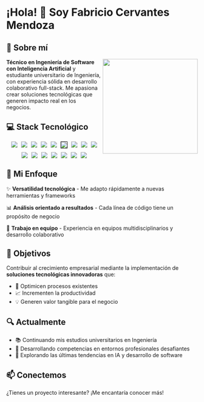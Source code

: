
<!--<img align="right" src="https://github.com/Fabri2505/Fabri2505/blob/main/defunktocat.png" width="25%">-->

# ¡Hola! 👋 Soy Fabricio Cervantes Mendoza
<!--
<div align="center" style="text-align:center">
    <img 
    style="width:250px" 
    src="https://media0.giphy.com/media/v1.Y2lkPTc5MGI3NjExczVjNG40M2F0ZXIwcGs4MWRxY3JpYXpybzh4cGd1cTVlMmI5YnUxbyZlcD12MV9pbnRlcm5hbF9naWZfYnlfaWQmY3Q9cw/5eLDrEaRGHegx2FeF2/giphy.gif" 
    />
</div>

![Fabricio's GitHub stats](https://github-readme-stats.vercel.app/api?username=Fabri2505&show_icons=true)
-->

## 🚀 Sobre mí
<img align="right" style="width:250px" src="https://media0.giphy.com/media/v1.Y2lkPTc5MGI3NjExczVjNG40M2F0ZXIwcGs4MWRxY3JpYXpybzh4cGd1cTVlMmI5YnUxbyZlcD12MV9pbnRlcm5hbF9naWZfYnlfaWQmY3Q9cw/5eLDrEaRGHegx2FeF2/giphy.gif" />

**Técnico en Ingeniería de Software con Inteligencia Artificial** y estudiante universitario de Ingeniería, con experiencia sólida en desarrollo colaborativo full-stack. Me apasiona crear soluciones tecnológicas que generen impacto real en los negocios.



## 💻 Stack Tecnológico

<!--[![Top Langs](https://github-readme-stats.vercel.app/api/top-langs/?username=Fabri2505)](https://github.com/Fabri2505/github-readme-stats)-->
<div align="center" style="display:flex; justify-content:center; flex-wrap:wrap; gap:10px">
    <img 
    src="https://img.shields.io/badge/Python-FFD43B?style=for-the-badge&logo=python&logoColor=blue" 
    />
    <img 
    src="https://img.shields.io/badge/fastapi-109989?style=for-the-badge&logo=FASTAPI&logoColor=white" 
    />
    <img 
    src="https://img.shields.io/badge/Pydantic-E92063?style=for-the-badge&logo=Pydantic&logoColor=white" 
    />
    <img 
    src="https://img.shields.io/badge/pandas-%23150458.svg?style=for-the-badge&logo=pandas&logoColor=white" 
    />
    <img 
    src="https://img.shields.io/badge/numpy-%23013243.svg?style=for-the-badge&logo=numpy&logoColor=white" 
    />
    <img 
    src="https://img.shields.io/badge/Matplotlib-%23ffffff.svg?style=for-the-badge&logo=Matplotlib&logoColor=black" 
    style="border:1px solid black"
    />
    <img 
    src="https://img.shields.io/badge/scikit--learn-%23F7931E.svg?style=for-the-badge&logo=scikit-learn&logoColor=white" 
    />
    <img 
    src="https://img.shields.io/badge/Ubuntu-E95420?style=for-the-badge&logo=ubuntu&logoColor=white" 
    />
    <img 
    src="https://img.shields.io/badge/MySQL-005C84?style=for-the-badge&logo=mysql&logoColor=white" 
    />
    <img 
    src="https://img.shields.io/badge/PostgreSQL-316192?style=for-the-badge&logo=postgresql&logoColor=white" 
    />
    <img 
    src="https://img.shields.io/badge/Laravel-FF2D20?style=for-the-badge&logo=laravel&logoColor=white" 
    />
    <img 
    src="https://img.shields.io/badge/PHP-777BB4?style=for-the-badge&logo=php&logoColor=white" 
    />
    <img 
    src="https://img.shields.io/badge/java-%23ED8B00.svg?style=for-the-badge&logo=openjdk&logoColor=white" 
    />
    <img 
    src="https://img.shields.io/badge/Spring_Boot-6DB33F?style=for-the-badge&logo=spring-boot&logoColor=white" 
    />
    <img 
    src="https://img.shields.io/badge/Angular-DD0031?style=for-the-badge&logo=angular&logoColor=white" 
    />
    <img 
    src="https://img.shields.io/badge/podman-892CA0?style=for-the-badge&logo=podman&logoColor=white" 
    />
</div>

## 🎯 Mi Enfoque

✨ **Versatilidad tecnológica** - Me adapto rápidamente a nuevas herramientas y frameworks

📊 **Análisis orientado a resultados** - Cada línea de código tiene un propósito de negocio

🤝 **Trabajo en equipo** - Experiencia en equipos multidisciplinarios y desarrollo colaborativo

## 🌟 Objetivos

Contribuir al crecimiento empresarial mediante la implementación de **soluciones tecnológicas innovadoras** que:
- 🔧 Optimicen procesos existentes
- 📈 Incrementen la productividad
- 💡 Generen valor tangible para el negocio

## 🔍 Actualmente

- 📚 Continuando mis estudios universitarios en Ingeniería
- 🌱 Desarrollando competencias en entornos profesionales desafiantes
- 🤖 Explorando las últimas tendencias en IA y desarrollo de software

## 📫 Conectemos

¿Tienes un proyecto interesante? ¡Me encantaría conocer más!
